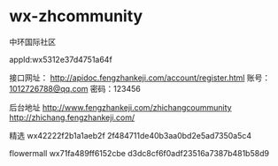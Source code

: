 # wx-zhcommunity
中环国际社区


appId:wx5312e37d4751a64f


接口网址：
http://apidoc.fengzhankeji.com/account/register.html
账号：1012726788@qq.com
密码：123456

后台地址
http://www.fengzhankeji.com/zhichangcoummunity
http://zhichang.fengzhankeji.com/

精选  wx42222f2b1a1aeb2f  2f484711de40b3aa0bd2e5ad7350a5c4

flowermall  wx71fa489ff6152cbe   d3dc8cf6f0adf23516a7387b481b58d9
